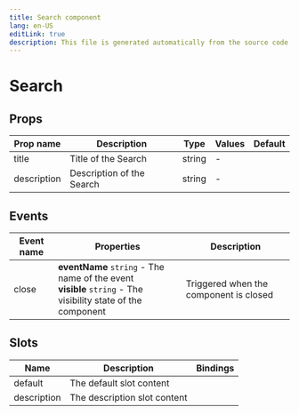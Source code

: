 ```yaml
---
title: Search component
lang: en-US
editLink: true
description: This file is generated automatically from the source code. Changes made here will be lost.
---
```


# Search

<!--@include: ./search.doc.md-->

## Props

| Prop name   | Description               | Type   | Values | Default |
| ----------- | ------------------------- | ------ | ------ | ------- |
| title       | Title of the Search       | string | -      |         |
| description | Description of the Search | string | -      |         |

## Events

| Event name | Properties                                                                                                      | Description                            |
| ---------- | --------------------------------------------------------------------------------------------------------------- | -------------------------------------- |
| close      | **eventName** `string` - The name of the event<br/>**visible** `string` - The visibility state of the component | Triggered when the component is closed |

## Slots

| Name        | Description                  | Bindings |
| ----------- | ---------------------------- | -------- |
| default     | The default slot content     |          |
| description | The description slot content |          |

